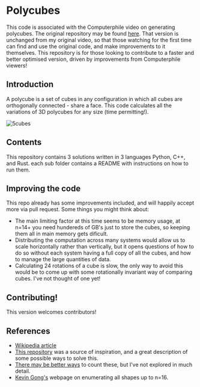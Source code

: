 # Polycubes
This code is associated with the Computerphile video on generating polycubes. The original repository may be found [here](https://github.com/mikepound/cubes). That version is unchanged from my original video, so that those watching for the first time can find and use the original code, and make improvements to it themselves. This repository is for those looking to contribute to a faster and better optimised version, driven by improvements from Computerphile viewers!

## Introduction
A polycube is a set of cubes in any configuration in which all cubes are orthogonally connected - share a face. This code calculates all the variations of 3D polycubes for any size (time permitting!). 

![5cubes](https://github.com/mikepound/cubes/assets/9349459/4fe60d01-c197-4cb3-b298-1dbae8517a74)

## Contents
This repository contains 3 solutions written in 3 languages Python, C++, and Rust.
each sub folder contains a README with instructions on how to run them.

## Improving the code
This repo already has some improvements included, and will happily accept more via pull request.
Some things you might think about:
- The main limiting factor at this time seems to be memory usage, at n=14+ you need hundereds of GB's just to store the cubes, so keeping them all in main memory gets dificult.
- Distributing the computation across many systems would allow us to scale horizontally rather than vertically, but it opens questions of how to do so without each system having a full copy of all the cubes, and how to manage the large quantities of data.
- Calculating 24 rotations of a cube is slow, the only way to avoid this would be to come up with some rotationally invariant way of comparing cubes. I've not thought of one yet!

## Contributing!
This version welcomes contributors!

## References
- [Wikipedia article](https://en.wikipedia.org/wiki/Polycube)
- [This repository](https://github.com/noelle-crawfish/Enumerating-Polycubes) was a source of inspiration, and a great description of some possible ways to solve this.
- [There may be better ways](https://www.sciencedirect.com/science/article/pii/S0012365X0900082X) to count these, but I've not explored in much detail.
- [Kevin Gong's](http://kevingong.com/Polyominoes/Enumeration.html) webpage on enumerating all shapes up to n=16.
